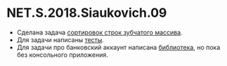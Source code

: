 # NET.S.2018.Siaukovich.09

* Сделана задача [сортировок строк зубчатого массива](https://github.com/Siaukovich/NET.S.2018.Siaukovich.09/blob/master/Matrix/MatrixSort.cs).
* Для задачи написаны [тесты](https://github.com/Siaukovich/NET.S.2018.Siaukovich.09/blob/master/Matrix.Tests/MatrixSortTests.cs).
* Для задачи про банковский аккаунт написана [библиотека](https://github.com/Siaukovich/NET.S.2018.Siaukovich.09/tree/master/BankAccount), но пока без консольного приложения.

